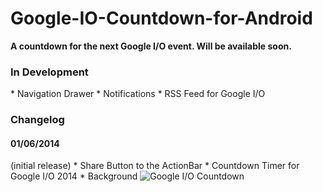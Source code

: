 Google-IO-Countdown-for-Android
================================

<b>A countdown for the next Google I/O event. Will be available soon.</b>

<h3>In Development</h3>
* Navigation Drawer
* Notifications
* RSS Feed for Google I/O

<h3>Changelog</h3>
<h4>01/06/2014</h4> (initial release)
* Share Button to the ActionBar
* Countdown Timer for Google I/O 2014
* Background

<img src="http://i.imgur.com/dCfj9NN.png" alt="Google I/O Countdown">
